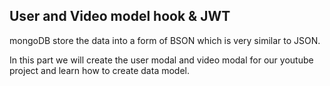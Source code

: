 ## User and Video model hook & JWT

mongoDB store the data into a form of BSON which is very similar to JSON.

In this part we will create the user modal and video modal for our youtube project and learn how to create data model.
